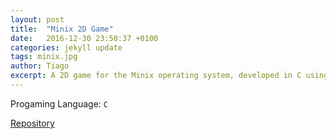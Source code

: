 ```yaml
---
layout: post
title:  "Minix 2D Game"
date:   2016-12-30 23:50:37 +0100
categories: jekyll update
tags: minix.jpg
author: Tiago
excerpt: A 2D game for the Minix operating system, developed in C using only the C standard library and Minix's OS API.
---
```


Progaming Language: `C`

[Repository](https://github.com/TiagoJoseMagalhaes/lcom)
